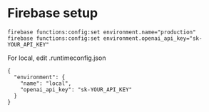 
# Firebase setup

```
firebase functions:config:set environment.name="production"
firebase functions:config:set environment.openai_api_key="sk-YOUR_API_KEY"
```

For local, edit .runtimeconfig.json
```
{
  "environment": {
    "name": "local",
    "openai_api_key": "sk-YOUR_API_KEY"
  }
}
```